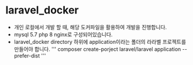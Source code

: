 # laravel_docker

* 개인 로컬에서 개발 할 때, 해당 도커파일을 활용하여 개발을 진행합니다.
* mysql 5.7 php 8 nginx로 구성되어있습니다.
* laravel_docker directory 하위에 application이라는 폴더의 라라벨 프로젝트를 만들어야 합니다.
'''
composer create-porject laravel/laravel application --prefer-dist
'''


